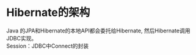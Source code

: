 # Hibernate的架构
Java 的JPA和Hibernate的本地API都会委托给Hibernate, 然后Hibernate调用JDBC实现。<br>
Session：JDBC中Connect的封装
